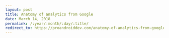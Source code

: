 ```yaml
---
layout: post
title: Anatomy of analytics from Google
date: March 14, 2018
permalink: /:year/:month/:day/:title/
redirect_to: https://proandroiddev.com/anatomy-of-analytics-from-google-e107fff107ab
---
```



